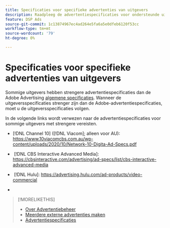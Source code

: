 ```yaml
---
title: Specificaties voor specifieke advertenties van uitgevers
description: Raadpleeg de advertentiespecificaties voor ondersteunde uitgevers.
feature: DSP Ads
source-git-commit: 1c13874967ec4ad264e5fa6a5e0dfeb6120f53cc
workflow-type: tm+mt
source-wordcount: '79'
ht-degree: 0%

---
```


# Specificaties voor specifieke advertenties van uitgevers

Sommige uitgevers hebben strengere advertentiespecificaties dan de Adobe Advertising [algemene specificaties](/help/dsp/campaign-management/ads/ad-specs.md). Wanneer de uitgeversspecificaties strenger zijn dan de Adobe-advertentiespecificaties, moet u de uitgeversspecificaties volgen.

In de volgende links wordt verwezen naar de advertentiespecificaties voor sommige uitgevers met strengere vereisten.

* [!DNL Channel 10] ([!DNL Viacom]; alleen voor AU): https://www.10viacomcbs.com.au/wp-content/uploads/2020/10/Network-10-Digita-Ad-Specs.pdf
* &#x200B;
   [!DNL CBS Interactive Advanced Media]: https://cbsinteractive.com/advertising/ad-specs/list/cbs-interactive-advanced-media
* &#x200B;
   [!DNL Hulu]: https://advertising.hulu.com/ad-products/video-commercial
* &#x200B;

   [!DNL NBCUniversal]: https://together.nbcuni.com/nbcu-creative-guidelines

>[!MORELIKETHIS]
>
>* [Over Advertentiebeheer](ad-about.md)
>* [Meerdere externe advertenties maken](ad-create-multiple.md)
>* [Advertentiespecificaties](/help/dsp/campaign-management/ads/ad-specs.md)


